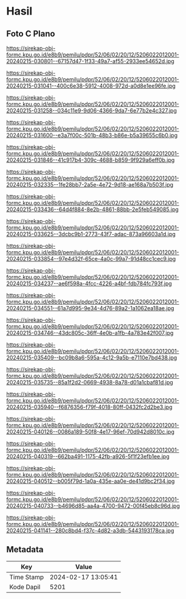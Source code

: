 # Hasil

## Foto C Plano

https://sirekap-obj-formc.kpu.go.id/e8b9/pemilu/pdpr/52/06/02/20/12/5206022012001-20240215-030801--67157d47-1f33-49a7-af55-2933ee54652d.jpg

https://sirekap-obj-formc.kpu.go.id/e8b9/pemilu/pdpr/52/06/02/20/12/5206022012001-20240215-031041--400c6e38-5912-4008-972d-a0d8e1ee96fe.jpg

https://sirekap-obj-formc.kpu.go.id/e8b9/pemilu/pdpr/52/06/02/20/12/5206022012001-20240215-031258--034c11e9-9d06-4366-9da7-6e77b2e4c327.jpg

https://sirekap-obj-formc.kpu.go.id/e8b9/pemilu/pdpr/52/06/02/20/12/5206022012001-20240215-031600--e3a7f00c-501b-48b3-b86e-b5a39655c6b0.jpg

https://sirekap-obj-formc.kpu.go.id/e8b9/pemilu/pdpr/52/06/02/20/12/5206022012001-20240215-031846--41c917b4-309c-4688-b859-9f929a6eff0b.jpg

https://sirekap-obj-formc.kpu.go.id/e8b9/pemilu/pdpr/52/06/02/20/12/5206022012001-20240215-032335--1fe28bb7-2a5e-4e72-9d18-ae168a7b503f.jpg

https://sirekap-obj-formc.kpu.go.id/e8b9/pemilu/pdpr/52/06/02/20/12/5206022012001-20240215-033436--64d4f884-8e2b-4861-88bb-2e5feb549085.jpg

https://sirekap-obj-formc.kpu.go.id/e8b9/pemilu/pdpr/52/06/02/20/12/5206022012001-20240215-033625--3dcbc9b1-2773-43f7-adac-873a96603a1d.jpg

https://sirekap-obj-formc.kpu.go.id/e8b9/pemilu/pdpr/52/06/02/20/12/5206022012001-20240215-033854--97e4d32f-65ce-4a0c-99a7-91d48cc1cec9.jpg

https://sirekap-obj-formc.kpu.go.id/e8b9/pemilu/pdpr/52/06/02/20/12/5206022012001-20240215-034237--ae6f598a-4fcc-4226-a4bf-fdb784fc793f.jpg

https://sirekap-obj-formc.kpu.go.id/e8b9/pemilu/pdpr/52/06/02/20/12/5206022012001-20240215-034551--61a7d995-9e34-4d76-89a2-1a1062ea18ae.jpg

https://sirekap-obj-formc.kpu.go.id/e8b9/pemilu/pdpr/52/06/02/20/12/5206022012001-20240215-034746--43dc805c-36ff-4e0b-a1fb-4a783e42f007.jpg

https://sirekap-obj-formc.kpu.go.id/e8b9/pemilu/pdpr/52/06/02/20/12/5206022012001-20240215-035409--bc09b8a6-595a-4c12-9a5b-e7110e7bd438.jpg

https://sirekap-obj-formc.kpu.go.id/e8b9/pemilu/pdpr/52/06/02/20/12/5206022012001-20240215-035735--85a1f2d2-0669-4938-8a78-d01a1cbaf81d.jpg

https://sirekap-obj-formc.kpu.go.id/e8b9/pemilu/pdpr/52/06/02/20/12/5206022012001-20240215-035940--f6876356-f79f-4018-80ff-0432fc2d2be3.jpg

https://sirekap-obj-formc.kpu.go.id/e8b9/pemilu/pdpr/52/06/02/20/12/5206022012001-20240215-040126--0086a189-50f8-4e17-96ef-70d942d8010c.jpg

https://sirekap-obj-formc.kpu.go.id/e8b9/pemilu/pdpr/52/06/02/20/12/5206022012001-20240215-040319--662ba491-1175-42fb-a926-5f1f23efb1ee.jpg

https://sirekap-obj-formc.kpu.go.id/e8b9/pemilu/pdpr/52/06/02/20/12/5206022012001-20240215-040512--b005f79d-1a0a-435e-aa0e-de41d9bc2f34.jpg

https://sirekap-obj-formc.kpu.go.id/e8b9/pemilu/pdpr/52/06/02/20/12/5206022012001-20240215-040733--b4696d85-aa4a-4700-9472-00f45eb8c96d.jpg

https://sirekap-obj-formc.kpu.go.id/e8b9/pemilu/pdpr/52/06/02/20/12/5206022012001-20240215-041141--280c8bd4-f37c-4d82-a3db-5443193178ca.jpg


## Metadata

| Key        | Value               |
| ---------- | ------------------- |
| Time Stamp | 2024-02-17 13:05:41 |
| Kode Dapil | 5201                |



